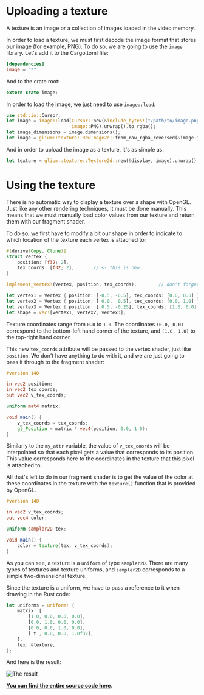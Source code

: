 
# Uploading a texture

A texture is an image or a collection of images loaded in the video memory.

In order to load a texture, we must first decode the image format that stores our image (for example, PNG). To do so, we are going to use the `image` library. Let's add it to the Cargo.toml file:

```toml
[dependencies]
image = "*"
```

And to the crate root:

```rust
extern crate image;
```

In order to load the image, we just need to use `image::load`:

```rust
use std::io::Cursor;
let image = image::load(Cursor::new(&include_bytes!("/path/to/image.png")[..]),
                        image::PNG).unwrap().to_rgba();
let image_dimensions = image.dimensions();
let image = glium::texture::RawImage2d::from_raw_rgba_reversed(&image.into_raw(), image_dimensions);
```

And in order to upload the image as a texture, it's as simple as:

```rust
let texture = glium::texture::Texture2d::new(&display, image).unwrap();
```

# Using the texture

There is no automatic way to display a texture over a shape with OpenGL. Just like any other rendering techniques, it must be done manually. This means that we must manually load color values from our texture and return them with our fragment shader.

To do so, we first have to modify a bit our shape in order to indicate to which location of the texture each vertex is attached to:

```rust
#[derive(Copy, Clone)]
struct Vertex {
    position: [f32; 2],
    tex_coords: [f32; 2],       // <- this is new
}

implement_vertex!(Vertex, position, tex_coords);        // don't forget to add `tex_coords` here

let vertex1 = Vertex { position: [-0.5, -0.5], tex_coords: [0.0, 0.0] };
let vertex2 = Vertex { position: [ 0.0,  0.5], tex_coords: [0.0, 1.0] };
let vertex3 = Vertex { position: [ 0.5, -0.25], tex_coords: [1.0, 0.0] };
let shape = vec![vertex1, vertex2, vertex3];
```

Texture coordinates range from `0.0` to `1.0`. The coordinates `(0.0, 0.0)` correspond to the bottom-left hand corner of the texture, and `(1.0, 1.0)` to the top-right hand corner.

This new `tex_coords` attribute will be passed to the vertex shader, just like `position`. We don't have anything to do with it, and we are just going to pass it through to the fragment shader:

```glsl
#version 140

in vec2 position;
in vec2 tex_coords;
out vec2 v_tex_coords;

uniform mat4 matrix;

void main() {
    v_tex_coords = tex_coords;
    gl_Position = matrix * vec4(position, 0.0, 1.0);
}
```

Similarly to the `my_attr` variable, the value of `v_tex_coords` will be interpolated so that each pixel gets a value that corresponds to its position. This value corresponds here to the coordinates in the texture that this pixel is attached to.

All that's left to do in our fragment shader is to get the value of the color at these coordinates in the texture with the `texture()` function that is provided by OpenGL.

```glsl
#version 140

in vec2 v_tex_coords;
out vec4 color;

uniform sampler2D tex;

void main() {
    color = texture(tex, v_tex_coords);
}
```

As you can see, a texture is a `uniform` of type `sampler2D`. There are many types of textures and texture uniforms, and `sampler2D` corresponds to a simple two-dimensional texture.

Since the texture is a uniform, we have to pass a reference to it when drawing in the Rust code:

```rust
let uniforms = uniform! {
    matrix: [
        [1.0, 0.0, 0.0, 0.0],
        [0.0, 1.0, 0.0, 0.0],
        [0.0, 0.0, 1.0, 0.0],
        [ t , 0.0, 0.0, 1.0f32],
    ],
    tex: &texture,
};
```

And here is the result:

![The result](tuto-06-texture.png)

**[You can find the entire source code here](https://github.com/tomaka/glium/blob/master/examples/tutorial-06.rs).**
